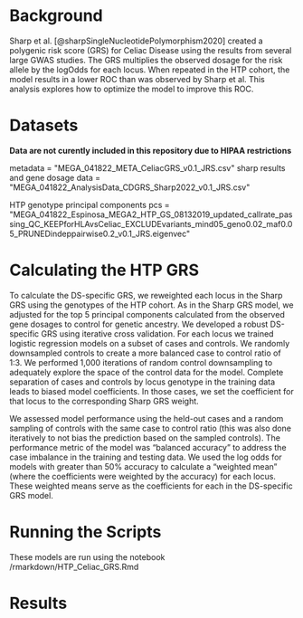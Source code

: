 
# Background
Sharp et al. [@sharpSingleNucleotidePolymorphism2020] created a polygenic risk score (GRS) for Celiac Disease using the results from several large GWAS studies. The GRS multiplies the observed dosage for the risk allele by the logOdds for each locus. When repeated in the HTP cohort, the model results in a lower ROC than was observed by Sharp et al. This analysis explores how to optimize the model to improve this ROC. 


# Datasets

**Data are not curently included in this repository due to HIPAA restrictions** 

metadata = "MEGA_041822_META_CeliacGRS_v0.1_JRS.csv"
sharp results and gene dosage data = "MEGA_041822_AnalysisData_CDGRS_Sharp2022_v0.1_JRS.csv"


HTP genotype principal components pcs = "MEGA_041822_Espinosa_MEGA2_HTP_GS_08132019_updated_callrate_passing_QC_KEEPforHLAvsCeliac_EXCLUDEvariants_mind05_geno0.02_maf0.05_PRUNEDindeppairwise0.2_v0.1_JRS.eigenvec"

# Calculating the HTP GRS

To calculate the DS-specific GRS, we reweighted each locus in the Sharp GRS using the genotypes of the HTP cohort. As in the Sharp GRS model, we adjusted for the top 5 principal components calculated from the observed gene dosages to control for genetic ancestry. We developed a robust DS-specific GRS using iterative cross validation. For each locus we trained logistic regression models on a subset of cases and controls. We randomly downsampled controls to create a more balanced case to control ratio of 1:3. We performed 1,000 iterations of random control downsampling to adequately explore the space of the control data for the model. Complete separation of cases and controls by locus genotype in the training data leads to biased model coefficients. In those cases, we set the coefficient for that locus to the corresponding Sharp GRS weight. 

We assessed model performance using the held-out cases and a random sampling of controls with the same case to control ratio (this was also done iteratively to not bias the prediction based on the sampled controls). The performance metric of the model was “balanced accuracy” to address the case imbalance in the training and testing data. We used the log odds for models with greater than 50% accuracy to calculate a “weighted mean” (where the coefficients were weighted by the accuracy) for each locus. These weighted means serve as the coefficients for each in the DS-specific GRS model. 




# Running the Scripts

These models are run using the notebook /rmarkdown/HTP_Celiac_GRS.Rmd

# Results



